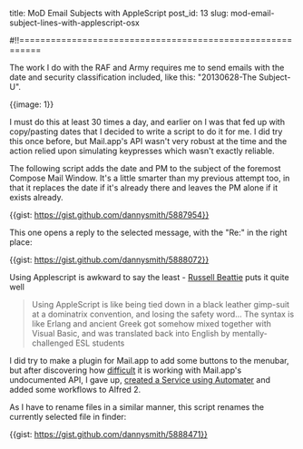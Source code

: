 title: MoD Email Subjects with AppleScript
post_id: 13
slug: mod-email-subject-lines-with-applescript-osx

#!!==========================================================

The work I do with the RAF and Army requires me to send emails with the date and security classification included, like this: "20130628-The Subject-U".

{{image: 1}}

I must do this at least 30 times a day, and earlier on I was that fed up with copy/pasting dates that I decided to write a script to do it for me. I did try this once before, but Mail.app's API wasn't very robust at the time and the action relied upon simulating keypresses which wasn't exactly reliable.

The following script adds the date and PM to the subject of the foremost Compose Mail Window. It's a little smarter than my previous attempt too, in that it replaces the date if it's already there and leaves the PM alone if it exists already.

{{gist: https://gist.github.com/dannysmith/5887954}}

This one opens a reply to the selected message, with the "Re:" in the right place:

{{gist: https://gist.github.com/dannysmith/5888072}}

Using Applescript is awkward to say the least - [Russell Beattie](http://www.russellbeattie.com/blog/fun-with-the-os-x-finder-and-applescript) puts it quite well

<blockquote>
Using AppleScript is like being tied down in a black leather gimp-suit at a dominatrix convention, and losing the safety word... The syntax is like Erlang and ancient Greek got somehow mixed together with Visual Basic, and was translated back into English by mentally-challenged ESL students
</blockquote>

I did try to make a plugin for Mail.app to add some buttons to the menubar, but after discovering how [difficult](http://eaganj.free.fr/weblog/?post/2009/07/14/Demystifying-Mail.app-Plugins-on-Leopard) it is working with Mail.app's undocumented API, I gave up, [created a Service using Automater](http://macgrunt.com/2012/07/31/turn-an-applescript-into-a-service/) and added some workflows to Alfred 2.

As I have to rename files in a similar manner, this script renames the currently selected file in finder:

{{gist: https://gist.github.com/dannysmith/5888471}}
